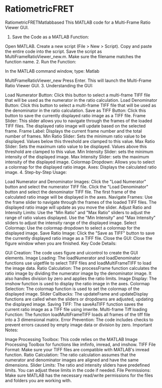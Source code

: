 # RatiometricFRET
RatiometricFRETMatlabbased
This MATLAB code for a Multi-Frame Ratio Viewer GUI.

1. Save the Code as a MATLAB Function:

Open MATLAB.
Create a new script (File > New > Script).
Copy and paste the entire code into the script.
Save the script as MultiFrameRatioViewer_new.m. Make sure the filename matches the function name.
2. Run the Function:

In the MATLAB command window, type:
Matlab

MultiFrameRatioViewer_new
Press Enter. This will launch the Multi-Frame Ratio Viewer GUI.
3. Understanding the GUI:

Load Numerator Button:
Click this button to select a multi-frame TIFF file that will be used as the numerator in the ratio calculation.
Load Denominator Button:
Click this button to select a multi-frame TIFF file that will be used as the denominator in the ratio calculation.
Save as TIFF Button:
Click this button to save the currently displayed ratio image as a TIFF file.
Frame Slider:
This slider allows you to navigate through the frames of the loaded TIFF files.
The displayed ratio image will update based on the selected frame.
Frame Label:
Displays the current frame number and the total number of frames.
Min Ratio Slider:
Sets the minimum ratio value to be displayed. Values below this threshold are clamped to this value.
Max Ratio Slider:
Sets the maximum ratio value to be displayed. Values above this threshold are clamped to this value.
Min Intensity Slider:
sets the minimum intensity of the displayed image.
Max Intensity Slider:
sets the maximum intensity of the displayed image.
Colormap Dropdown:
Allows you to select a colormap for the displayed ratio image.
Axes:
Displays the calculated ratio image.
4. Step-by-Step Usage:

Load Numerator and Denominator Images:
Click the "Load Numerator" button and select the numerator TIFF file.
Click the "Load Denominator" button and select the denominator TIFF file.
The first frame of the calculated ratio image will be displayed in the axes.
Navigate Frames:
Use the frame slider to navigate through the frames of the loaded TIFF files.
The displayed ratio image will update as you move the slider.
Adjust Ratio and Intensity Limits:
Use the "Min Ratio" and "Max Ratio" sliders to adjust the range of ratio values displayed.
Use the "Min Intensity" and "Max Intensity" sliders to adjust the intensity range of the displayed image.
Select Colormap:
Use the colormap dropdown to select a colormap for the displayed image.
Save Ratio Image:
Click the "Save as TIFF" button to save the currently displayed ratio image as a TIFF file.
Close the GUI:
Close the figure window when you are finished.
Key Code Details:

GUI Creation: The code uses figure and uicontrol to create the GUI elements.
Image Loading: The loadNumerator and loadDenominator functions use uigetfile to select TIFF files and loadMultiFrameTIFF to load the image data.
Ratio Calculation: The processFrame function calculates the ratio image by dividing the numerator image by the denominator image. It also handles division by zero and applies the ratio limits.
Image Display: The imshow function is used to display the ratio image in the axes.
Colormap Selection: The colormap function is used to set the colormap of the displayed image.
Slider Callbacks: The updateFrame and updateDisplay functions are called when the sliders or dropdowns are adjusted, updating the displayed image.
Saving TIFF: The saveAsTIFF function saves the current ratio image as a TIFF file using imwrite.
Multi-frame Tiff loading Function: The function loadMultiFrameTIFF loads all frames of the tiff file into a 3 dimensional matrix.
Error Prevention: The code includes checks to prevent errors caused by empty image data or division by zero.
Important Notes:

Image Processing Toolbox: This code relies on the MATLAB Image Processing Toolbox for functions like imfinfo, imread, and imshow.
TIFF File Format: Make sure your TIFF files are compatible with MATLAB's imread function.
Ratio Calculation: The ratio calculation assumes that the numerator and denominator images are aligned and have the same dimensions.
Slider Limits: The ratio and intensity sliders have predefined limits. You can adjust these limits in the code if needed.
File Permissions: Make sure MATLAB has the necessary read/write permissions for the files and folders you are working with.

